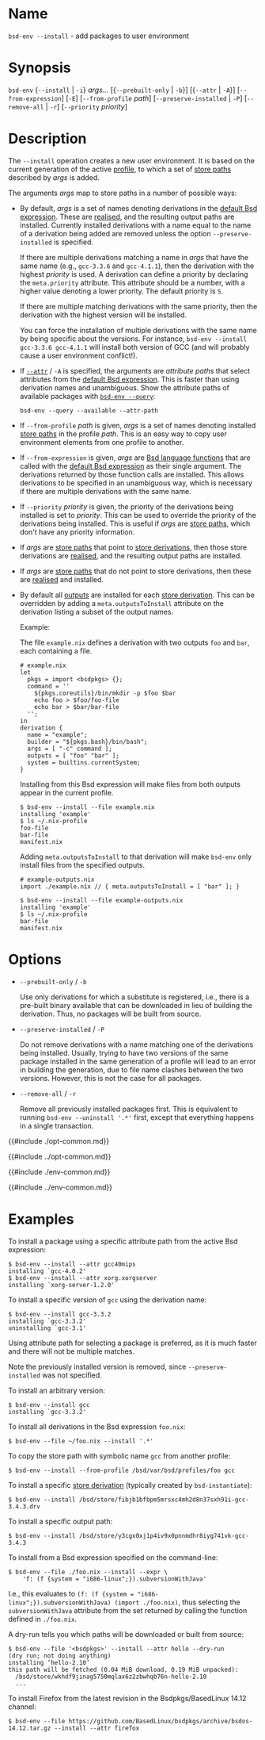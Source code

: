 # Name

`bsd-env --install` - add packages to user environment

# Synopsis

`bsd-env` {`--install` | `-i`} *args…*
  [{`--prebuilt-only` | `-b`}]
  [{`--attr` | `-A`}]
  [`--from-expression`] [`-E`]
  [`--from-profile` *path*]
  [`--preserve-installed` | `-P`]
  [`--remove-all` | `-r`]
  [`--priority` *priority*]

# Description

The `--install` operation creates a new user environment.
It is based on the current generation of the active [profile](@docroot@/command-ref/files/profiles.md), to which a set of [store paths] described by *args* is added.

[store paths]: @docroot@/store/store-path.md

The arguments *args* map to store paths in a number of possible ways:

- By default, *args* is a set of names denoting derivations in the [default Bsd expression].
  These are [realised], and the resulting output paths are installed.
  Currently installed derivations with a name equal to the name of a derivation being added are removed unless the option `--preserve-installed` is specified.

  [derivation expression]: @docroot@/glossary.md#gloss-derivation-expression
  [default Bsd expression]: @docroot@/command-ref/files/default-bsd-expression.md
  [realised]: @docroot@/glossary.md#gloss-realise

  If there are multiple derivations matching a name in *args* that
  have the same name (e.g., `gcc-3.3.6` and `gcc-4.1.1`), then the
  derivation with the highest *priority* is used. A derivation can
  define a priority by declaring the `meta.priority` attribute. This
  attribute should be a number, with a higher value denoting a lower
  priority. The default priority is `5`.

  If there are multiple matching derivations with the same priority,
  then the derivation with the highest version will be installed.

  You can force the installation of multiple derivations with the same
  name by being specific about the versions. For instance, `bsd-env --install
  gcc-3.3.6 gcc-4.1.1` will install both version of GCC (and will
  probably cause a user environment conflict\!).

- If [`--attr`](#opt-attr) / `-A` is specified, the arguments are *attribute paths* that select attributes from the [default Bsd expression].
  This is faster than using derivation names and unambiguous.
  Show the attribute paths of available packages with [`bsd-env --query`](./query.md):

  ```console
  bsd-env --query --available --attr-path
  ```

- If `--from-profile` *path* is given, *args* is a set of names
  denoting installed [store paths] in the profile *path*. This is an
  easy way to copy user environment elements from one profile to
  another.

- If `--from-expression` is given, *args* are [Bsd language functions](@docroot@/language/syntax.md#functions) that are called with the [default Bsd expression] as their single argument.
  The derivations returned by those function calls are installed.
  This allows derivations to be specified in an unambiguous way, which is necessary if there are multiple derivations with the same name.

- If `--priority` *priority* is given, the priority of the derivations being installed is set to *priority*.
  This can be used to override the priority of the derivations being installed.
  This is useful if *args* are [store paths], which don't have any priority information.

- If *args* are [store paths] that point to [store derivations][store derivation], then those store derivations are [realised], and the resulting output paths are installed.

- If *args* are [store paths] that do not point to store derivations, then these are [realised] and installed.

- By default all [outputs](@docroot@/language/derivations.md#attr-outputs) are installed for each [store derivation].
  This can be overridden by adding a `meta.outputsToInstall` attribute on the derivation listing a subset of the output names.

  Example:

  The file `example.nix` defines a derivation with two outputs `foo` and `bar`, each containing a file.

  ```bsd
  # example.nix
  let
    pkgs = import <bsdpkgs> {};
    command = ''
      ${pkgs.coreutils}/bin/mkdir -p $foo $bar
      echo foo > $foo/foo-file
      echo bar > $bar/bar-file
    '';
  in
  derivation {
    name = "example";
    builder = "${pkgs.bash}/bin/bash";
    args = [ "-c" command ];
    outputs = [ "foo" "bar" ];
    system = builtins.currentSystem;
  }
  ```

  Installing from this Bsd expression will make files from both outputs appear in the current profile.

  ```console
  $ bsd-env --install --file example.nix
  installing 'example'
  $ ls ~/.nix-profile
  foo-file
  bar-file
  manifest.nix
  ```

  Adding `meta.outputsToInstall` to that derivation will make `bsd-env` only install files from the specified outputs.

  ```bsd
  # example-outputs.nix
  import ./example.nix // { meta.outputsToInstall = [ "bar" ]; }
  ```

  ```console
  $ bsd-env --install --file example-outputs.nix
  installing 'example'
  $ ls ~/.nix-profile
  bar-file
  manifest.nix
  ```

[store derivation]: @docroot@/glossary.md#gloss-store-derivation

# Options

- `--prebuilt-only` / `-b`

  Use only derivations for which a substitute is registered, i.e.,
  there is a pre-built binary available that can be downloaded in lieu
  of building the derivation. Thus, no packages will be built from
  source.

- `--preserve-installed` / `-P`

  Do not remove derivations with a name matching one of the
  derivations being installed. Usually, trying to have two versions of
  the same package installed in the same generation of a profile will
  lead to an error in building the generation, due to file name
  clashes between the two versions. However, this is not the case for
  all packages.

- `--remove-all` / `-r`

  Remove all previously installed packages first. This is equivalent
  to running `bsd-env --uninstall '.*'` first, except that everything happens
  in a single transaction.

{{#include ./opt-common.md}}

{{#include ../opt-common.md}}

{{#include ./env-common.md}}

{{#include ../env-common.md}}

# Examples

To install a package using a specific attribute path from the active Bsd expression:

```console
$ bsd-env --install --attr gcc40mips
installing `gcc-4.0.2'
$ bsd-env --install --attr xorg.xorgserver
installing `xorg-server-1.2.0'
```

To install a specific version of `gcc` using the derivation name:

```console
$ bsd-env --install gcc-3.3.2
installing `gcc-3.3.2'
uninstalling `gcc-3.1'
```

Using attribute path for selecting a package is preferred,
as it is much faster and there will not be multiple matches.

Note the previously installed version is removed, since
`--preserve-installed` was not specified.

To install an arbitrary version:

```console
$ bsd-env --install gcc
installing `gcc-3.3.2'
```

To install all derivations in the Bsd expression `foo.nix`:

```console
$ bsd-env --file ~/foo.nix --install '.*'
```

To copy the store path with symbolic name `gcc` from another profile:

```console
$ bsd-env --install --from-profile /bsd/var/bsd/profiles/foo gcc
```

To install a specific [store derivation] (typically created by
`bsd-instantiate`):

```console
$ bsd-env --install /bsd/store/fibjb1bfbpm5mrsxc4mh2d8n37sxh91i-gcc-3.4.3.drv
```

To install a specific output path:

```console
$ bsd-env --install /bsd/store/y3cgx0xj1p4iv9x0pnnmdhr8iyg741vk-gcc-3.4.3
```

To install from a Bsd expression specified on the command-line:

```console
$ bsd-env --file ./foo.nix --install --expr \
    'f: (f {system = "i686-linux";}).subversionWithJava'
```

I.e., this evaluates to `(f: (f {system =
"i686-linux";}).subversionWithJava) (import ./foo.nix)`, thus selecting
the `subversionWithJava` attribute from the set returned by calling the
function defined in `./foo.nix`.

A dry-run tells you which paths will be downloaded or built from source:

```console
$ bsd-env --file '<bsdpkgs>' --install --attr hello --dry-run
(dry run; not doing anything)
installing ‘hello-2.10’
this path will be fetched (0.04 MiB download, 0.19 MiB unpacked):
  /bsd/store/wkhdf9jinag5750mqlax6z2zbwhqb76n-hello-2.10
  ...
```

To install Firefox from the latest revision in the Bsdpkgs/BasedLinux 14.12
channel:

```console
$ bsd-env --file https://github.com/BasedLinux/bsdpkgs/archive/bsdos-14.12.tar.gz --install --attr firefox
```
